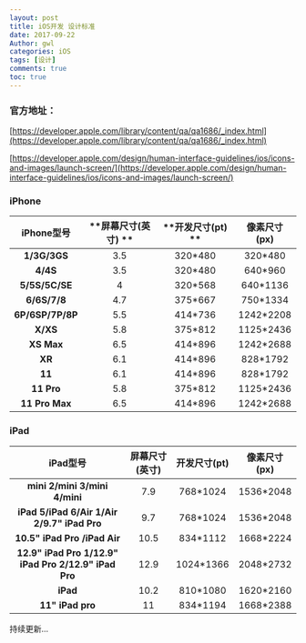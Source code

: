 ```yaml
---
layout: post
title: iOS开发 设计标准
date: 2017-09-22
Author: gwl
categories: iOS
tags: [设计]
comments: true
toc: true
---
```



### 官方地址：

[https://developer.apple.com/library/content/qa/qa1686/_index.html](https://developer.apple.com/library/content/qa/qa1686/_index.html)

[https://developer.apple.com/design/human-interface-guidelines/ios/icons-and-images/launch-screen/](https://developer.apple.com/design/human-interface-guidelines/ios/icons-and-images/launch-screen/)

### iPhone

|  **iPhone型号**  | **屏幕尺寸(英寸) ** | **开发尺寸(pt) ** | **像素尺寸(px)** |
| :--------------: | :-----------------: | :---------------: | :--------------: |
|   **1/3G/3GS**   |         3.5         |      320*480      |     320*480      |
|     **4/4S**     |         3.5         |      320*480      |     640*960      |
|  **5/5S/5C/SE**  |          4          |      320*568      |     640*1136     |
|   **6/6S/7/8**   |         4.7         |      375*667      |     750*1334     |
| **6P/6SP/7P/8P** |         5.5         |      414*736      |    1242*2208     |
|     **X/XS**     |         5.8         |      375*812      |    1125*2436     |
|    **XS Max**    |         6.5         |      414*896      |    1242*2688     |
|      **XR**      |         6.1         |      414*896      |     828*1792     |
|      **11**      |         6.1         |      414*896      |     828*1792     |
|    **11 Pro**    |         5.8         |      375*812      |    1125*2436     |
|  **11 Pro Max**  |         6.5         |      414*896      |    1242*2688     |

### iPad

|                     **iPad型号**                     | **屏幕尺寸(英寸)** | **开发尺寸(pt)** | **像素尺寸(px)** |
| :--------------------------------------------------: | :----------------: | :--------------: | :--------------: |
|            **mini 2/mini 3/mini 4/mini**             |        7.9         |     768*1024     |    1536*2048     |
|     **iPad 5/iPad 6/Air 1/Air 2/9.7" iPad Pro**      |        9.7         |     768*1024     |    1536*2048     |
|             **10.5" iPad Pro /iPad Air**             |        10.5        |     834*1112     |    1668*2224     |
| **12.9" iPad Pro 1/12.9" iPad Pro 2/12.9" iPad Pro** |        12.9        |    1024*1366     |    2048*2732     |
|                       **iPad**                       |        10.2        |     810*1080     |    1620*2160     |
|                   **11" iPad pro**                   |         11         |     834*1194     |    1668*2388     |


持续更新...

